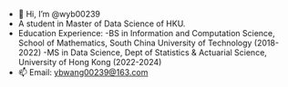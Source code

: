 - 👋 Hi, I’m @wyb00239
- A student in Master of Data Science of HKU.
- Education Experience:
  -BS in Information and Computation Science, School of Mathematics, South China University of Technology (2018-2022)
  -MS in Data Science, Dept of Statistics & Actuarial Science, University of Hong Kong (2022-2024)
- 📫 Email: ybwang00239@163.com

<!---
wyb00239/wyb00239 is a ✨ special ✨ repository because its `README.md` (this file) appears on your GitHub profile.
You can click the Preview link to take a look at your changes.
--->
